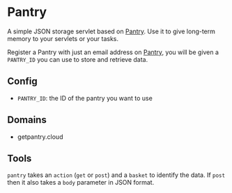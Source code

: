 # Pantry

A simple JSON storage servlet based on [Pantry](https://getpantry.cloud). Use it to give long-term memory to your servlets or your tasks.

Register a Pantry with just an email address on [Pantry](https://getpantry.cloud), you will be given a `PANTRY_ID` you can use to store and retrieve data.

## Config

- `PANTRY_ID`: the ID of the pantry you want to use

## Domains

- getpantry.cloud

## Tools
`pantry` takes an `action` (`get` or `post`) and a `basket` to identify the data. If `post` then it also takes a `body` parameter in JSON format.
